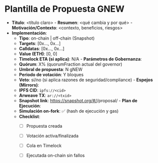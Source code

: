 # Plantilla de Propuesta GNEW 
 - **Título**: <título claro> - **Resumen**: <qué cambia y por qué> - **Motivación/Contexto**: <contexto, beneficios, riesgos> 
- **Implementación**: 
  - **Tipo**: on-chain | off-chain (Snapshot) 
  - **Targets**: [0x..., 0x...] 
  - **Calldatas**: [0x..., 0x...] 
  - **Value (ETH)**: [0, 0] 
  - **Timelock ETA (si aplica)**: N/A - **Parámetros de Gobernanza**: 
  - **Quórum**: X% (quorumFraction actual del governor) 
  - **Umbral de propuesta**: N gNEW 
  - **Periodo de votación**: Y bloques 
  - **Veto**: sí/no (si aplica razones de seguridad/compliance) - **Espejos (Mirrors)**: 
  - **IPFS CID**: `ipfs://<cid>` 
  - **Arweave TX**: `ar://<txid>` 
  - **Snapshot link**: https://snapshot.org/#/<space>/proposal/<id> - **Plan de Ejecución**: 
  - **Simulación on-fork**: 
✅
 (hash de ejecución y gas) 
  - **Checklist**: 
    - [ ] Propuesta creada 
    - [ ] Votación activa/finalizada 
    - [ ] Cola en Timelock 
    - [ ] Ejecutada on-chain sin fallos 
 

